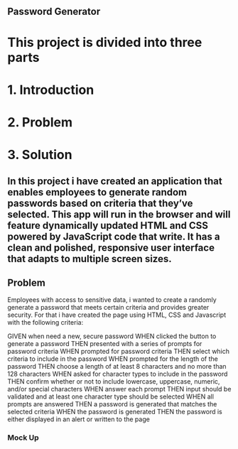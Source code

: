 ## Password Generator

# This project is divided into three parts

# 1. Introduction

# 2. Problem

# 3. Solution

## In this project i have created an application that enables employees to generate random passwords based on criteria that they’ve selected. This app will run in the browser and will feature dynamically updated HTML and CSS powered by JavaScript code that write. It has a clean and polished, responsive user interface that adapts to multiple screen sizes.


## Problem

 Employees  with access to sensitive data, i wanted to create a  randomly generate a password that meets certain criteria and provides greater security.
For that i have created the page using HTML, CSS and Javascript with the following criteria:

GIVEN when  need a new, secure password
WHEN  clicked the button to generate a password
THEN  presented with a series of prompts for password criteria
WHEN prompted for password criteria
THEN  select which criteria to include in the password
WHEN prompted for the length of the password
THEN  choose a length of at least 8 characters and no more than 128 characters
WHEN asked for character types to include in the password
THEN  confirm whether or not to include lowercase, uppercase, numeric, and/or special characters
WHEN  answer each prompt
THEN  input should be validated and at least one character type should be selected
WHEN all prompts are answered
THEN a password is generated that matches the selected criteria
WHEN the password is generated
THEN the password is either displayed in an alert or written to the page

###  Mock Up




